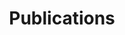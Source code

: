 ---
layout: page
title: Publications
nav: true
nav_order: 3
dropdown: true
children: 
    - title: Papers
      permalink: /papers/
    - title: divider
    - title: Reports
      permalink: /reports/
---